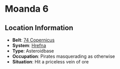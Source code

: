 # Moanda 6

## Location Information
- **Belt**: [74 Copernicus](../belt--74-copernicus.md)
- **System**: [Hrefna](../../../system--hrefna.md)
- **Type**: Asteroidbase
- **Occupation**: Pirates masquerading as otherwise
- **Situation**: Hit a priceless vein of ore